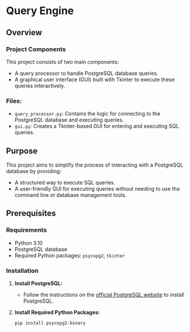 # Query Engine

## Overview

### Project Components

This project consists of two main components:
- A query processor to handle PostgreSQL database queries.
- A graphical user interface (GUI) built with Tkinter to execute these queries interactively.

### Files:
- `query_processor.py`: Contains the logic for connecting to the PostgreSQL database and executing queries.
- `gui.py`: Creates a Tkinter-based GUI for entering and executing SQL queries.

## Purpose

This project aims to simplify the process of interacting with a PostgreSQL database by providing:
- A structured way to execute SQL queries.
- A user-friendly GUI for executing queries without needing to use the command line or database management tools.

## Prerequisites

### Requirements
- Python 3.10
- PostgreSQL database
- Required Python packages: `psycopg2`, `tkinter`

### Installation

1. **Install PostgreSQL:**
   - Follow the instructions on the [official PostgreSQL website](https://www.postgresql.org/download/) to install PostgreSQL.

2. **Install Required Python Packages:**
   ```bash
   pip install psycopg2-binary
